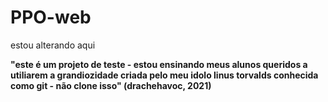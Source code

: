 # PPO-web

estou alterando aqui

**"este é um projeto de teste - estou ensinando meus alunos queridos a utiliarem a grandiozidade criada pelo meu idolo linus torvalds conhecida como git - não clone isso" (drachehavoc, 2021)**